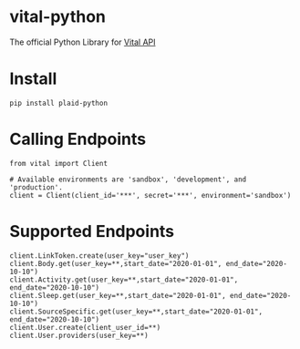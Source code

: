 # vital-python

The official Python Library for [Vital API](https://docs.tryvital.io)


# Install
```
pip install plaid-python
```

# Calling Endpoints

```
from vital import Client

# Available environments are 'sandbox', 'development', and 'production'.
client = Client(client_id='***', secret='***', environment='sandbox')
```

# Supported Endpoints

```
client.LinkToken.create(user_key="user_key")
client.Body.get(user_key=**,start_date="2020-01-01", end_date="2020-10-10")
client.Activity.get(user_key=**,start_date="2020-01-01", end_date="2020-10-10")
client.Sleep.get(user_key=**,start_date="2020-01-01", end_date="2020-10-10")
client.SourceSpecific.get(user_key=**,start_date="2020-01-01", end_date="2020-10-10")
client.User.create(client_user_id=**)
client.User.providers(user_key=**)
```
